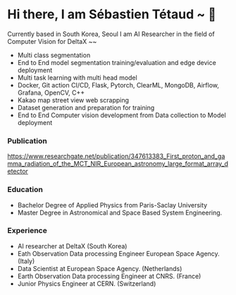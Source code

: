 # Hi there, I am Sébastien Tétaud  ~ 👋

Currently based in South Korea, Seoul I am AI Researcher in the field of Computer Vision for DeltaX ~~
- Multi class segmentation
- End to End model segmentation training/evaluation and edge device deployment
- Multi task learning with multi head model
- Docker, Git action CI/CD, Flask, Pytorch, ClearML, MongoDB, Airflow, Grafana, OpenCV, C++
- Kakao map street view web scrapping
- Dataset generation and preparation for training
- End to End Computer vision development from Data collection to Model deployment
### Publication 

https://www.researchgate.net/publication/347613383_First_proton_and_gamma_radiation_of_the_MCT_NIR_European_astronomy_large_format_array_detector

### Education 
 - Bachelor Degree of Applied Physics from Paris-Saclay University
 - Master Degree in Astronomical and Space Based System Engineering.

### Experience
- AI researcher at DeltaX (South Korea)
- Eath Observation Data processing Engineer European Space Agency. (Italy)
- Data Scientist at European Space Agency. (Netherlands)
- Earth Observation Data processing Engineer at CNRS. (France)
- Junior Physics Engineer at CERN.  (Switzerland)
  

